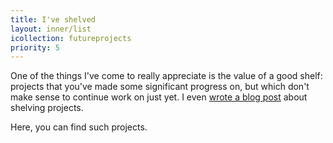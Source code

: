```yaml
---
title: I've shelved
layout: inner/list
icollection: futureprojects
priority: 5
---
```

One of the things I've come to really appreciate is the value of a good shelf: projects that you've made some significant progress on, but which don't make sense to continue work on just yet. I even <a href="https://medium.com/@pdyxs/not-quite-abandoned-c7421eee4205" target="_blank">wrote a blog post</a> about shelving projects.

Here, you can find such projects.
